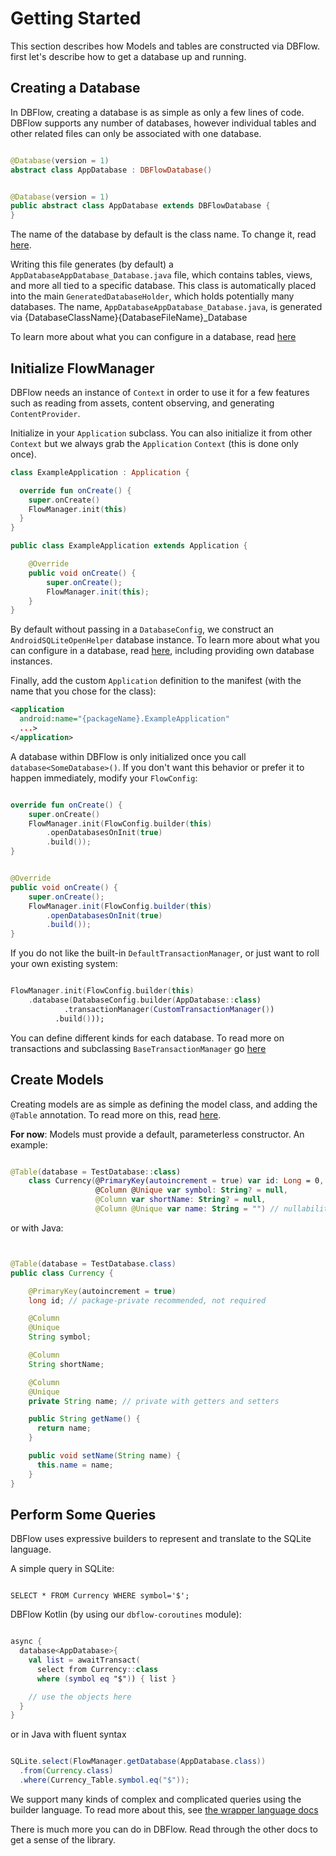 # Getting Started

This section describes how Models and tables are constructed via DBFlow. first
let's describe how to get a database up and running.

## Creating a Database

In DBFlow, creating a database is as simple as only a few lines of code. DBFlow
supports any number of databases, however individual tables and other related files
can only be associated with one database.

```kotlin

@Database(version = 1)
abstract class AppDatabase : DBFlowDatabase()
```

```java

@Database(version = 1)
public abstract class AppDatabase extends DBFlowDatabase {
}

```

The name of the database by default is the class name. To change it, read [here](Databases.md).

Writing this file generates (by default) a `AppDatabaseAppDatabase_Database.java`
file, which contains tables, views, and more all tied to a specific database. This
class is automatically placed into the main `GeneratedDatabaseHolder`, which holds
potentially many databases. The name, `AppDatabaseAppDatabase_Database.java`, is generated
via {DatabaseClassName}{DatabaseFileName}_Database

To learn more about what you can configure in a database, read [here](Databases.md)

## Initialize FlowManager

DBFlow needs an instance of `Context` in order to use it for a few features such
as reading from assets, content observing, and generating `ContentProvider`.

Initialize in your `Application` subclass. You can also initialize it from other
`Context` but we always grab the `Application` `Context` (this is done only once).


```kotlin
class ExampleApplication : Application {

  override fun onCreate() {
    super.onCreate()
    FlowManager.init(this)
  }
}
```

```java
public class ExampleApplication extends Application {

    @Override
    public void onCreate() {
        super.onCreate();
        FlowManager.init(this);
    }
}

```

By default without passing in a `DatabaseConfig`, we construct an `AndroidSQLiteOpenHelper` database instance. To learn more about what you can configure in a database, read [here](Databases.md), including providing own database instances.

Finally, add the custom `Application` definition to the manifest (with the name that you chose for the class):
```xml
<application
  android:name="{packageName}.ExampleApplication"
  ...>
</application>
```

A database within DBFlow is only initialized once you call `database<SomeDatabase>()`. If you
don't want this behavior or prefer it to happen immediately, modify your `FlowConfig`:

```kotlin

override fun onCreate() {
    super.onCreate()
    FlowManager.init(FlowConfig.builder(this)
        .openDatabasesOnInit(true)
        .build());
}

```

```java

@Override
public void onCreate() {
    super.onCreate();
    FlowManager.init(FlowConfig.builder(this)
        .openDatabasesOnInit(true)
        .build());
}

```

If you do not like the built-in `DefaultTransactionManager`, or just want to roll your own existing system:

```kotlin

FlowManager.init(FlowConfig.builder(this)
    .database(DatabaseConfig.builder(AppDatabase::class)
            .transactionManager(CustomTransactionManager())
          .build()));

```

You can define different kinds for each database.
To read more on transactions and subclassing `BaseTransactionManager` go [here](StoringData.md)

## Create Models

Creating models are as simple as defining the model class, and adding the `@Table` annotation.
To read more on this, read [here](Models.md).

**For now**: Models must provide a default, parameterless constructor.
An example:

```kotlin

@Table(database = TestDatabase::class)
    class Currency(@PrimaryKey(autoincrement = true) var id: Long = 0,
                   @Column @Unique var symbol: String? = null,
                   @Column var shortName: String? = null,
                   @Column @Unique var name: String = "") // nullability of fields are respected. We will not assign a null value to this field.

```

or with Java:

```java


@Table(database = TestDatabase.class)
public class Currency {

    @PrimaryKey(autoincrement = true)
    long id; // package-private recommended, not required

    @Column
    @Unique
    String symbol;

    @Column
    String shortName;

    @Column
    @Unique
    private String name; // private with getters and setters

    public String getName() {
      return name;
    }

    public void setName(String name) {
      this.name = name;
    }
}

```

## Perform Some Queries

DBFlow uses expressive builders to represent and translate to the SQLite language.

A simple query in SQLite:

```sqlite

SELECT * FROM Currency WHERE symbol='$';

```

DBFlow Kotlin (by using our `dbflow-coroutines` module):

```kotlin

async {
  database<AppDatabase>{
    val list = awaitTransact(
      select from Currency::class
      where (symbol eq "$")) { list }

    // use the objects here
  }
}

```

or in Java with fluent syntax

```java

SQLite.select(FlowManager.getDatabase(AppDatabase.class))
  .from(Currency.class)
  .where(Currency_Table.symbol.eq("$"));

```

We support many kinds of complex and complicated queries using the builder
language. To read more about this, see [the wrapper language docs](SQLiteWrapperLanguage.md)

There is much more you can do in DBFlow. Read through the other docs to
get a sense of the library.
